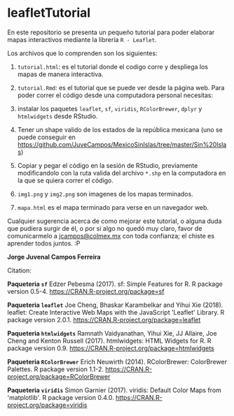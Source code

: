 # leafletTutorial

En este repositorio se presenta un pequeño tutorial para poder elaborar mapas interactivos mediante la librería `R - Leaflet`.

Los archivos que lo comprenden son los siguientes: 

1. `tutorial.html`:  es el tutorial donde el codigo corre y despliega los mapas de manera interactiva.

2. `tutorial.Rmd`:  es el tutorial que se puede ver desde la página web. Para poder correr el código desde una computadora personal necesitas: 

1. instalar los paquetes `leaflet`, `sf`, `viridis`, `RColorBrewer`, `dplyr` y `htmlwidgets` desde RStudio.

2. Tener un shape valido de los estados de la república mexicana (uno se puede conseguir en https://github.com/JuveCampos/MexicoSinIslas/tree/master/Sin%20Islas)

3. Copiar y pegar el código en la sesión de RStudio, previamente modificandolo con la ruta valida del archivo `*.shp` en la computadora en la que se quiera correr el código.

4. `img1.png` y `img2.png` son imagenes de los mapas terminados.

5. `mapa.html` es el mapa terminado para verse en un navegador web.


Cualquier sugerencia acerca de como mejorar este tutorial, o alguna duda que pudiera surgir de él, o por si algo no quedó muy claro, favor de comunicarmelo a jcampos@colmex.mx con toda confianza; el chiste es aprender todos juntos. :P 

**Jorge Juvenal Campos Ferreira**

Citation:

**Paqueteria `sf`**
Edzer Pebesma (2017). sf: Simple Features for R. R package version 0.5-4.
  https://CRAN.R-project.org/package=sf

**Paqueteria `leaflet`**
Joe Cheng, Bhaskar Karambelkar and Yihui Xie (2018). leaflet: Create Interactive Web Maps with
  the JavaScript 'Leaflet' Library. R package version 2.0.1.
  https://CRAN.R-project.org/package=leaflet

**Paqueteria `htmlwidgets`**
Ramnath Vaidyanathan, Yihui Xie, JJ Allaire, Joe Cheng and Kenton Russell (2017). htmlwidgets:
  HTML Widgets for R. R package version 0.9. https://CRAN.R-project.org/package=htmlwidgets

**Paqueteria `RColorBrewer`**
Erich Neuwirth (2014). RColorBrewer: ColorBrewer Palettes. R package version 1.1-2.
  https://CRAN.R-project.org/package=RColorBrewer
  
**Paqueteria `viridis`** 
Simon Garnier (2017). viridis: Default Color Maps from 'matplotlib'. R package version 0.4.0.
  https://CRAN.R-project.org/package=viridis






